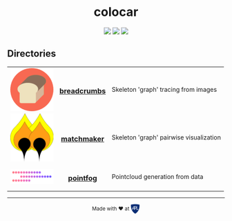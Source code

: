 <h1 align="center">colocar</h1>
<p align="center">
<img src="https://img.shields.io/badge/License-Apache2-blue.svg" />
<img src="https://img.shields.io/badge/Extremely Rad-👌-00ddcc.svg" />
<img src="https://img.shields.io/circleci/token/9fc1451c363b10e98a5968202d088b6375016a93/project/github/aplbrain/colocar/master.svg" />
</p>

## Directories



<table>
<tr>
    <td>
        <img align=center src="breadcrumbs/logo.png" width=100>
    </td>
    <td>
        <h3 align=center><a href="breadcrumbs/">breadcrumbs</a></h3>
    </td>
    <td>
        <p>Skeleton 'graph' tracing from images</p>
    </td>
</tr>
<tr>
    <td>
        <img align=center src="matchmaker/logo.png" width=100>
    </td>
    <td>
        <h3 align=center><a href="matchmaker/">matchmaker</a></h3>
    </td>
    <td>
        <p>Skeleton 'graph' pairwise visualization</p>
    </td>
</tr>
<tr>
    <td>
        <img align=center src="pointfog/logo.png" width=100>
    </td>
    <td>
        <h3 align=center><a href="pointfog/">pointfog</a></h3>
    </td>
    <td>
        <p>Pointcloud generation from data</p>
    </td>
</tr>
</table>

---

<p align="center"><small>Made with ♥ at <a href="http://www.jhuapl.edu/"><img alt="JHU APL" align="center" src="./apl-logo.png" height="23px"></a></small></p>
